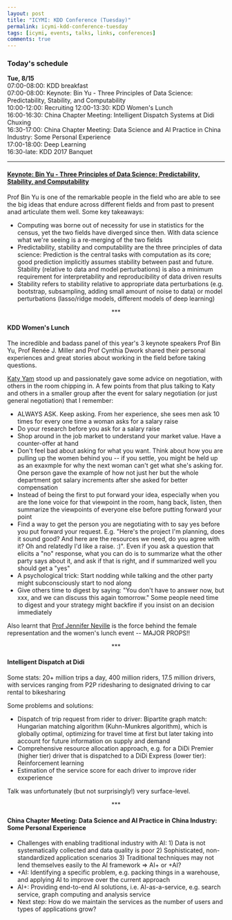 ```yaml
---
layout: post
title: "ICYMI: KDD Conference (Tuesday)"
permalink: icymi-kdd-conference-tuesday
tags: [icymi, events, talks, links, conferences]
comments: true
---
```


### Today's schedule

**Tue, 8/15**  
07:00-08:00: KDD breakfast   
07:00-08:00: Keynote: Bin Yu - Three Principles of Data Science: Predictability, Stability, and Computability   
10:00-12:00: Recruiting
12:00-13:30: KDD Women's Lunch     
16:00-16:30: China Chapter Meeting: Intelligent Dispatch Systems at Didi Chuxing    
16:30-17:00: China Chapter Meeting: Data Science and AI Practice in China Industry: Some Personal Experience   
17:00-18:00: Deep Learning    
16:30-late: KDD 2017 Banquet   

-----

#### [Keynote: Bin Yu - Three Principles of Data Science: Predictability, Stability, and Computability](http://www.kdd.org/kdd2017/keynotes/view/three-principles-of-data-science-predictability-stability-and-computability)   

Prof Bin Yu is one of the remarkable people in the field who are able to see the big ideas that endure across different fields and from past to present anad articulate them well. Some key takeaways:    
* Computing was borne out of necessity for use in statistics for the census, yet the two fields have diverged since then. With data science what we're seeing is a re-merging of the two fields  
* Predictability, stability and computability are the three principles of data science: Prediction is the central tasks with computation as its core; good prediction implicitly assumes stability between past and future. Stability (relative to data and model perturbations) is also a minimum requirement for interpretability and reproducibility of data driven results    
* Stability refers to stability relative to appropriate data perturbations (e.g. bootstrap, subsampling, adding small amount of noise to data) or model perturbations (lasso/ridge models, different models of deep learning)    

<p align="center">***</p>

#### KDD Women's Lunch

The incredible and badass panel of this year's 3 keynote speakers Prof Bin Yu, Prof Renée J. Miller and Prof Cynthia Dwork shared their personal experiences and great stories about working in the field before taking questions.

[Katy Yam](https://www.linkedin.com/in/katyyam) stood up and passionately gave some advice on negotiation, with others in the room chipping in. A few points from that plus talking to Katy and others in a smaller group after the event for salary negotiation (or just general negotiation) that I remember:    
* ALWAYS ASK. Keep asking. From her experience, she sees men ask 10 times for every one time a woman asks for a salary raise    
* Do your research before you ask for a salary raise  
* Shop around in the job market to understand your market value. Have a counter-offer at hand   
* Don't feel bad about asking for what you want. Think about how you are pulling up the women behind you -- if you settle, you might be held up as an exaxmple for why the next woman can't get what she's asking for. One person gave the example of how not just her but the whole department got salary increments after she asked for better compensation   
* Instead of being the first to put forward your idea, especially when you are the lone voice for that viewpoint in the room, hang back, listen, then summarize the viewpoints of everyone else before putting forward your point        
* Find a way to get the person you are negotiating with to say yes before you put forward your request. E.g. "Here's the project I'm planning, does it sound good? And here are the resources we need, do you agree with it? Oh and relatedly I'd like a raise. :)". Even if you ask a question that elicits a "no" response, what you can do is to summarize what the other party says about it, and ask if that is right, and if summarized well you should get a "yes"   
* A psychological trick: Start nodding while talking and the other party might subconsciously start to nod along   
* Give others time to digest by saying: "You don't have to answer now, but xxx, and we can discuss this again tomorrow." Some people need time to digest and your strategy might backfire if you insist on an decision immediately   

Also learnt that [Prof Jennifer Neville](https://twitter.com/ProfJenNeville) is the force behind the female representation and the women's lunch event -- MAJOR PROPS!!

<p align="center">***</p>

#### Intelligent Dispatch at Didi

Some stats: 20+ million trips a day, 400 million riders, 17.5 million drivers, with services ranging from P2P ridesharing to designated driving to car rental to bikesharing     

Some problems and solutions:   
* Dispatch of trip request from rider to driver: Bipartite graph match: Hungarian matching algorithm (Kuhn-Munkres algorithm), which is globally optimal, optimizing for travel time at first but later taking into account for future information on supply and demand  
* Comprehensive resource allocation approach, e.g. for a DiDi Premier (higher tier) driver that is dispatched to a DiDi Express (lower tier): Reinforcement learning   
* Estimation of the service score for each driver to improve rider exxperience  

Talk was unfortunately (but not surprisingly!) very surface-level.

<p align="center">***</p>

#### China Chapter Meeting: Data Science and AI Practice in China Industry: Some Personal Experience   

* Challenges with enabling traditional industry with AI: 1) Data is not systematically collected and data quality is poor 2) Sophisticated, non-standardized application scenarios 3) Traditional techniques may not lend themselves easily to the AI framework => AI+ or +AI?  
* +AI: Identifying a specific problem, e.g. packing things in a warehouse, and applying AI to improve over the current approach   
* AI+: Providing end-to-end AI solutions, i.e. AI-as-a-service, e.g. search service, graph computing and analysis service  
* Next step: How do we maintain the services as the number of users and types of applications grow?   

